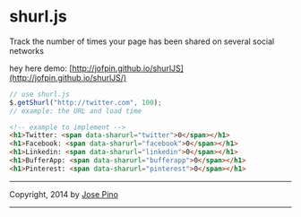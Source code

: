 shurl.js
==========

Track the number of times your page has been shared on several social networks

hey here demo: [http://jofpin.github.io/shurlJS](http://jofpin.github.io/shurlJS/)

```js
// use shurl.js
$.getShurl("http://twitter.com", 100);
// example: the URL and load time
```

```html
<!-- example to implement -->
<h1>Twitter: <span data-sharurl="twitter">0</span></h1>
<h1>Facebook: <span data-sharurl="facebook">0</span></h1>
<h1>Linkedin: <span data-sharurl="linkedin">0</span></h1>
<h1>BufferApp: <span data-sharurl="bufferapp">0</span></h1>
<h1>Pinterest: <span data-sharurl="pinterest">0</span></h1> 
```
-------------

Copyright, 2014 by [Jose Pino](http://twitter.com/jofpin)

-------------
